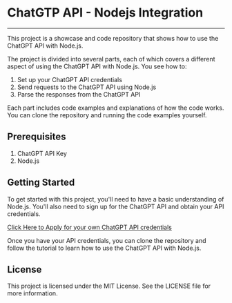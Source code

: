 # ChatGTP API - Nodejs Integration

---

This project is a showcase and code repository that shows how to use the ChatGPT API with Node.js. 

The project is divided into several parts, each of which covers a different aspect of using the ChatGPT API with Node.js. You see how to:

1. Set up your ChatGPT API credentials
2. Send requests to the ChatGPT API using Node.js
3. Parse the responses from the ChatGPT API

Each part includes code examples and explanations of how the code works. You can clone the repository and running the code examples yourself.

## Prerequisites

1. ChatGPT API Key
2. Node.js

## Getting Started
To get started with this project, you'll need to have a basic understanding of Node.js. You'll also need to sign up for the ChatGPT API and obtain your API credentials.

[Click Here to Apply for your own ChatGPT API credentials](https://platform.openai.com/account/api-keys)

Once you have your API credentials, you can clone the repository and follow the tutorial to learn how to use the ChatGPT API with Node.js.

## License
This project is licensed under the MIT License. See the LICENSE file for more information.